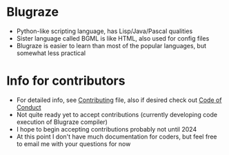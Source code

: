 # Blugraze
* Python-like scripting language, has Lisp/Java/Pascal qualities
* Sister language called BGML is like HTML, also used for config files
* Blugraze is easier to learn than most of the popular languages, but somewhat less practical
# Info for contributors
* For detailed info, see [Contributing](CONTRIBUTING.md) file, also if desired check out [Code of Conduct](CODE_OF_CONDUCT.md)
* Not quite ready yet to accept contributions (currently developing code execution of Blugraze compiler)
* I hope to begin accepting contributions probably not until 2024
* At this point I don't have much documentation for coders, but feel free to email me with your questions for now

